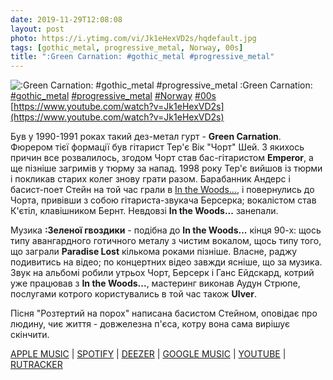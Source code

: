 ```yaml
---
date: 2019-11-29T12:08:08
layout: post
photo: https://i.ytimg.com/vi/Jk1eHexVD2s/hqdefault.jpg
tags: [gothic_metal, progressive_metal, Norway, 00s]
title: ":Green Carnation: #gothic_metal #progressive_metal"
---
```

![:Green Carnation: #gothic_metal #progressive_metal](https://i.ytimg.com/vi/Jk1eHexVD2s/hqdefault.jpg)
:Green Carnation: [#gothic_metal](/tags/#gothic_metal) [#progressive_metal](/tags/#progressive_metal) [#Norway](/tags/#Norway) [#00s](/tags/#00s) [https://www.youtube.com/watch?v=Jk1eHexVD2s](https://www.youtube.com/watch?v=Jk1eHexVD2s)

Був у 1990-1991 роках такий дез-метал гурт - **Green Carnation**. Фюрером тієї формації був гітарист Тер&#39;є Вік &quot;Чорт&quot; Шей. З якихось причин все розвалилось, згодом Чорт став бас-гітаристом **Emperor**, а ще пізніше загримів у тюрму за напад. 1998 року Тер&#39;є вийшов із тюрми і покликав старих колег знову грати разом. Барабанник Андерс і басист-поет Стейн на той час грали в [In the Woods...](/2019-10-07-in-the-woods--progressive-black-metal-avant-garde-black-metal), і повернулись до Чорта, привівши з собою гітариста-звукача Берсерка; вокалістом став К&#39;єтіл, клавішником Бернт. Невдовзі **In the Woods...** занепали.

Музика **:Зеленої гвоздики** - подібна до **In the Woods...** кінця 90-х: щось типу авангардного готичного металу з чистим вокалом, щось типу того, що заграли **Paradise Lost** кількома роками пізніше. Власне, раджу подивитись на відео; по концертних відео завжди ясніше, що за музика. Звук на альбомі робили утрьох Чорт, Берсерк і Ганс Ейдскард, котрий уже працював з **In the Woods...**, мастеринг виконав Аудун Стрюпе, послугами котрого користувались в той час також **Ulver**.

Пісня &quot;Розтертий на порох&quot; написана басистом Стейном, оповідає про людину, чиє життя - довжелезна п&#39;єса, котру вона сама вирішує скінчити.

[APPLE MUSIC](https://music.apple.com/ru/album/a-blessing-in-disguise/706409301) \| [SPOTIFY](https://open.spotify.com/album/31LyByBOJVdJMetwuwd0tR) \| [DEEZER](https://www.deezer.com/album/6950489?utm_source=deezer&amp;utm_content=album-6950489&amp;utm_term=1601611822_1575021874&amp;utm_medium=web) \| [GOOGLE MUSIC](https://play.google.com/music/m/B6vtyphvddz2yw4unik2xbh73hm?t=A_Blessing_in_Disguise_-_Green_Carnation) \| [YOUTUBE](https://www.youtube.com/playlist?list=OLAK5uy_m8A7h39AJViA7ec-S-gKB5u3-c7whhvog) \| [RUTRACKER](https://rutracker.org/forum/viewtopic.php?t=3842543)